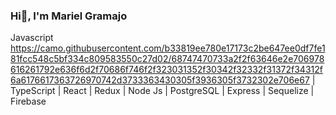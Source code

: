 ### Hi👋, I'm Mariel Gramajo 

Javascript https://camo.githubusercontent.com/b33819ee780e17173c2be647ee0df7fe181fcc548c5bf334c809583550c27d02/68747470733a2f2f63646e2e706978616261792e636f6d2f70686f746f2f323031352f30342f32332f31372f34312f6a6176617363726970742d3733363430305f3936305f3732302e706e67  | TypeScript  | React  | Redux  | Node Js  |
PostgreSQL  | Express  | Sequelize  | Firebase 
<!--
**marugramajo/marugramajo** is a ✨ _special_ ✨ repository because its `README.md` (this file) appears on your GitHub profile.

Here are some ideas to get you started:

- 🔭 I’m currently working on ...
- 🌱 I’m currently learning ...
- 👯 I’m looking to collaborate on ...
- 🤔 I’m looking for help with ...
- 💬 Ask me about ...
- 📫 How to reach me: ...
- 😄 Pronouns: ...
- ⚡ Fun fact: ...
-->
